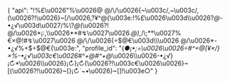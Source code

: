{
  "api": "!%£\u0026\"%\u0026@ @/\\/\u0026{~\u003c/,~\u003c/,(\u0026?!\u0026}~[/\u0026,?¥^@{\u003e:!%£\u0026\u003d\\\u0026?*@*-•¿√\u003d\u0027/%\\?*@*(\u0026?! @/\u0026*¡:,\\\u0026**#↯\u0027\u0026.*@),*/\\;**\u0027%€×@!#↯\u0027\u0026 @/\\/\u0026{÷$@€\u003d\\\u0026 @/\u0026*-•¿√%+$÷$@€{\u003e:",
  "profile_id": "{*●¡•;÷\u0026\u0026÷#^+@[¥×/}×%-•¿√\u003c€\u0026#^+@#^+@*\u0026\\\u0026-•¿√}¡↻*\u0026\\\u0026}¡↻}¡↻(\u0026?!\u003c€\u0026\u0026}~[(\u0026?!\u0026}~[}¡↻`~•\u0026}~[]!\u003e○"
}